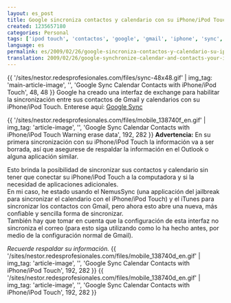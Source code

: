 ```yaml
---
layout: es_post
title: Google sincroniza contactos y calendario con su iPhone/iPod Touch
created: 1235657180
categories: Personal
tags: ['ipod touch', 'contactos', 'google', 'gmail', 'iphone', 'sync', 'calendario', 'synchronizar']
language: es
permalink: es/2009/02/26/google-sincroniza-contactos-y-calendario-su-iphoneipod-touch-11
translation: 2009/02/26/google-synchronize-calendar-and-contacts-your-iphoneipod-touch-10
---
```

{{ '/sites/nestor.redesprofesionales.com/files/sync-48x48.gif' | img_tag: 'main-article-image', '', 'Google Sync Calendar Contacts with iPhone/iPod Touch', 48, 48 }}
Google ha creado una interfaz de exchange para habilitar la sincronización entre sus contactos de Gmail y calendarios con su iPhone/iPod Touch. Enterese aquí: [Google Sync](http://www.google.com/mobile/apple/sync.html)

{{ '/sites/nestor.redesprofesionales.com/files/mobile_138740f_en.gif' | img_tag: 'article-image', '', 'Google Sync Calendar Contacts with iPhone/iPod Touch Warning erase data', 192, 282 }}
__Advertencia:__ En su primera sincronización con su iPhone/iPod Touch la información va a ser borrada, así que asegurese de respaldar la información en el Outlook o alguna aplicación similar.

Esto brinda la posibilidad de sincronizar sus contactos y calendario sin tener que conectar su iPhone/iPod Touch a la computadora y si la necesidad de aplicaciones adicionales.   
En mi caso, he estado usando el NemusSync (una applicación del jailbreak para sincronizar el calendario con el iPhone/iPod Touch) y el iTunes para sincronizar los contactos con Gmail, pero ahora esto abre una nueva, más confiable y sencilla forma de sincronizar.   
También hay que tomar en cuenta que la configuración de esta interfaz no sincroniza el correo (para esto siga utilizando como lo ha hecho antes, por medio de la configuración normal de Gmail).   

_Recuerde respaldar su información._
{{ '/sites/nestor.redesprofesionales.com/files/mobile_138740d_en.gif' | img_tag: 'article-image', '', 'Google Sync Calendar Contacts with iPhone/iPod Touch', 192, 282 }}
{{ '/sites/nestor.redesprofesionales.com/files/mobile_138740d_en.gif' | img_tag: 'article-image', '', 'Google Sync Calendar Contacts with iPhone/iPod Touch', 192, 282 }}

